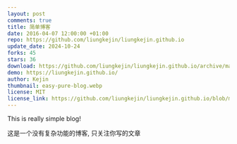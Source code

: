 ```yaml
---
layout: post
comments: true
title: 简单博客
date: 2016-04-07 12:00:00 +01:00
repo: https://github.com/liungkejin/liungkejin.github.io
update_date: 2024-10-24
forks: 45
stars: 36
download: https://github.com/liungkejin/liungkejin.github.io/archive/master.zip
demo: https://liungkejin.github.io/
author: Kejin
thumbnail: easy-pure-blog.webp
license: MIT
license_link: https://github.com/liungkejin/liungkejin.github.io/blob/master/LICENSE.md
---
```


This is really simple blog!

这是一个没有复杂功能的博客, 只关注你写的文章
